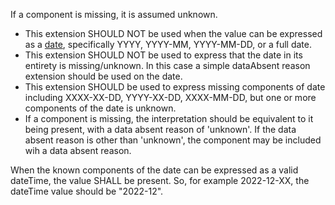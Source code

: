 
If a component is missing, it is assumed unknown.
* This extension SHOULD NOT be used when the value can be expressed as a [date](https://hl7.org/fhir/R4B/datatypes.html#date), specifically YYYY, YYYY-MM, YYYY-MM-DD, or a full date.
* This extension SHOULD NOT be used to express that the date in its entirety is missing/unknown.  In this case a simple dataAbsent reason extension should be used on the date.
* This extension SHOULD be used to express missing components of date including XXXX-XX-DD, YYYY-XX-DD, XXXX-MM-DD, but one or more components of the date is unknown.
* If a component is missing, the interpretation should be equivalent to it being present, with a data absent reason of 'unknown'.  If the data absent reason is other than 'unknown', the component may be included wih a data absent reason.

When the known components of the date can be expressed as a valid dateTime, the value SHALL be present.  So, for example 2022-12-XX, the dateTime value should be \"2022-12\".
